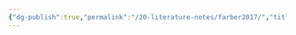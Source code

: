 ```yaml
---
{"dg-publish":true,"permalink":"/20-literature-notes/farber2017/","title":"Game-Based Learning in Action","tags":["gamification"],"noteIcon":"","created":"2024.08.30 17:34","updated":"2024.09.09 16:17"}
---
```


